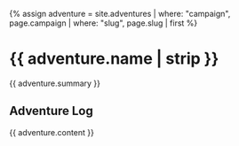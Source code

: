 {% assign adventure = site.adventures | where: "campaign", page.campaign | where: "slug", page.slug | first %}

# {{ adventure.name | strip }}

{{ adventure.summary }}

## Adventure Log

{{ adventure.content }}
